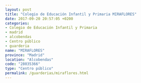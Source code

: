 ```yaml
---
layout: post
title: "Colegio de Educación Infantil y Primaria MIRAFLORES"
date: 2017-09-20 20:57:05 +0200
categories:
- Colegio de Educación Infantil y Primaria
- madrid
- alcobendas
- Centro público
- guarderia
name: "MIRAFLORES"
province: "Madrid"
location: "Alcobendas"
code: "28035366"
type: "Centro público"
permalink: /guarderias/miraflores.html
---
```

